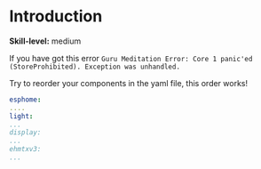 # Introduction

**Skill-level:** medium

If you have got this error `Guru Meditation Error: Core 1 panic'ed (StoreProhibited). Exception was unhandled.`

Try to reorder your components in the yaml file, this order works!

```yaml
esphome:
....
light:
...
display:
...
ehmtxv3:
...
```